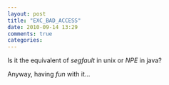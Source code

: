 ```yaml
---
layout: post
title: "EXC_BAD_ACCESS"
date: 2010-09-14 13:29
comments: true
categories: 
---
```


Is it the equivalent of *segfault* in unix or *NPE* in java?


Anyway, having *fun* with it…

